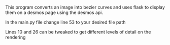 This program converts an image into bezier curves and uses flask to display them on a desmos page using the desmos api.

In the main.py file change line 53 to your desired file path

Lines 10 and 26 can be tweaked to get different levels of detail on the rendering